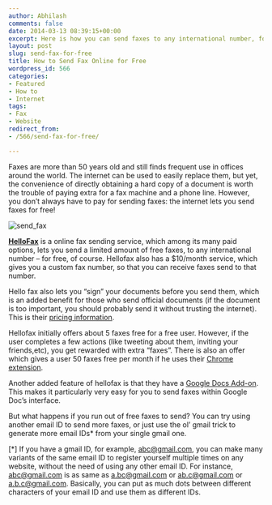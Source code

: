 ```yaml
---
author: Abhilash
comments: false
date: 2014-03-13 08:39:15+00:00
excerpt: Here is how you can send faxes to any international number, for free.
layout: post
slug: send-fax-for-free
title: How to Send Fax Online for Free
wordpress_id: 566
categories:
- Featured
- How to
- Internet
tags:
- Fax
- Website
redirect_from:
- /566/send-fax-for-free/

---
```


Faxes are more than 50 years old and still finds frequent use in offices around the world. The internet can be used to easily replace them, but yet, the convenience of directly obtaining a hard copy of a document is worth the trouble of paying extra for a fax machine and a phone line. However, you don’t always have to pay for sending faxes: the internet lets you send faxes for free!

![send_fax](https://techcovered.github.io/images/send_fax.png)

**[HelloFax](https://www.hellofax.com/)** is a online fax sending service, which among its many paid options, lets you send a limited amount of free faxes, to any international number – for free, of course. Hellofax also has a $10/month service, which gives you a custom fax number, so that you can receive faxes send to that number.

Hello fax also lets you “sign” your documents before you send them, which is an added benefit for those who send official documents (if the document is too important, you should probably send it without trusting the internet). This is their [pricing information](https://www.hellofax.com/info/pricing).

Hellofax initially offers about 5 faxes free for a free user. However, if the user completes a few actions (like tweeting about them, inviting your friends,etc), you get rewarded with extra “faxes”. There is also an offer which gives a user 50 faxes free per month if he uses their [Chrome extension](https://chrome.google.com/webstore/detail/hellofax-50-free-fax-page/bocmleclimfnadgmcdgecijlblfcmfnm).

Another added feature of hellofax is that they have a [Google Docs Add-on](https://www.hellofax.com/google-docs-add-on). This makes it particularly very easy for you to send faxes within Google Doc’s interface.

But what happens if you run out of free faxes to send? You can try using another email ID to send more faxes, or just use the ol’ gmail trick to generate more email IDs* from your single gmail one.

[*] If you have a gmail ID, for example, abc@gmail.com, you can make many variants of the same email ID to register yourself multiple times on any website, without the need of using any other email ID. For instance, abc@gmail.com is as same as a.bc@gmail.com or ab.c@gmail.com or a.b.c@gmail.com. Basically, you can put as much dots between different characters of your email ID and use them as different IDs.
